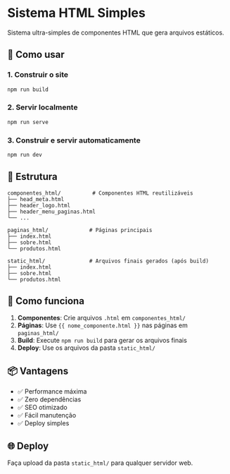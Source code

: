# Sistema HTML Simples

Sistema ultra-simples de componentes HTML que gera arquivos estáticos.

## 🚀 Como usar

### 1. Construir o site
```bash
npm run build
```

### 2. Servir localmente
```bash
npm run serve
```

### 3. Construir e servir automaticamente
```bash
npm run dev
```

## 📁 Estrutura

```
componentes_html/          # Componentes HTML reutilizáveis
├── head_meta.html
├── header_logo.html
├── header_menu_paginas.html
└── ...

paginas_html/             # Páginas principais
├── index.html
├── sobre.html
└── produtos.html

static_html/              # Arquivos finais gerados (após build)
├── index.html
├── sobre.html
└── produtos.html
```

## 🔧 Como funciona

1. **Componentes**: Crie arquivos `.html` em `componentes_html/`
2. **Páginas**: Use `{{ nome_componente.html }}` nas páginas em `paginas_html/`
3. **Build**: Execute `npm run build` para gerar os arquivos finais
4. **Deploy**: Use os arquivos da pasta `static_html/`

## 📦 Vantagens

- ✅ Performance máxima
- ✅ Zero dependências
- ✅ SEO otimizado
- ✅ Fácil manutenção
- ✅ Deploy simples

## 🌐 Deploy

Faça upload da pasta `static_html/` para qualquer servidor web.